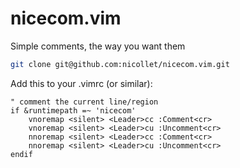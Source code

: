# nicecom.vim
Simple comments, the way you want them

```bash
git clone git@github.com:nicollet/nicecom.vim.git
```

Add this to your .vimrc (or similar):
```vim
" comment the current line/region
if &runtimepath =~ 'nicecom'
	vnoremap <silent> <Leader>cc :Comment<cr>
	vnoremap <silent> <Leader>cu :Uncomment<cr>
	nnoremap <silent> <Leader>cc :Comment<cr>
	nnoremap <silent> <Leader>cu :Uncomment<cr>
endif
```

